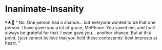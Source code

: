 # Inanimate-Insanity
‡★🎼 “ No. One person had a chance... but everyone wanted to be that one person. I have given you a lot of grace, MePhone. You saved me, and I will always be grateful for that. I even gave you… another chance. But at this point, I just cannot believe that you hold these contestants’ best interests at heart. ”
